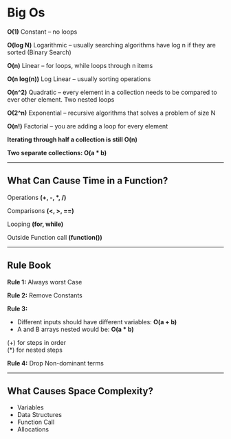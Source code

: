# Big Os

**O(1)** Constant – no loops

**O(log N)** Logarithmic – usually searching algorithms have log n if they are sorted (Binary Search)

**O(n)** Linear – for loops, while loops through n items

**O(n log(n))** Log Linear – usually sorting operations

**O(n^2)** Quadratic – every element in a collection needs to be compared to ever other element. Two
nested loops

**O(2^n)** Exponential – recursive algorithms that solves a problem of size N

**O(n!)** Factorial – you are adding a loop for every element

**Iterating through half a collection is still O(n)**

**Two separate collections: O(a \* b)**

---

## What Can Cause Time in a Function?

Operations **(+, -, \*, /)**

Comparisons **(<, >, ==)**

Looping **(for, while)**

Outside Function call **(function())**

---

## Rule Book

**Rule 1:** Always worst Case

**Rule 2:** Remove Constants

**Rule 3:**

- Different inputs should have different variables: **O(a + b)**
- A and B arrays nested would be: **O(a \* b)**

(+) for steps in order<br>
(\*) for nested steps

**Rule 4:** Drop Non-dominant terms

---

## What Causes Space Complexity?

- Variables
- Data Structures
- Function Call
- Allocations
